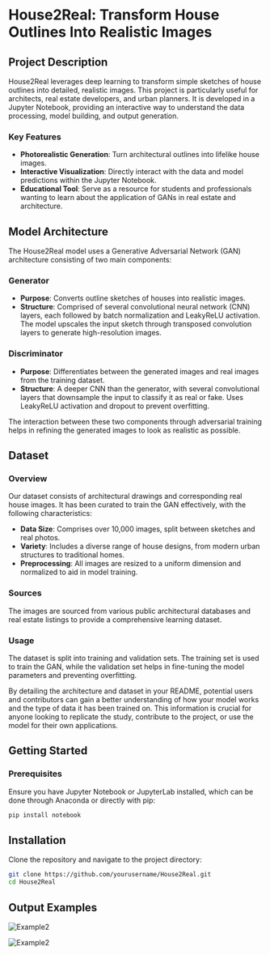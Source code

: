 # House2Real: Transform House Outlines Into Realistic Images

## Project Description
House2Real leverages deep learning to transform simple sketches of house outlines into detailed, realistic images. This project is particularly useful for architects, real estate developers, and urban planners. It is developed in a Jupyter Notebook, providing an interactive way to understand the data processing, model building, and output generation.

### Key Features
- **Photorealistic Generation**: Turn architectural outlines into lifelike house images.
- **Interactive Visualization**: Directly interact with the data and model predictions within the Jupyter Notebook.
- **Educational Tool**: Serve as a resource for students and professionals wanting to learn about the application of GANs in real estate and architecture.

## Model Architecture

The House2Real model uses a Generative Adversarial Network (GAN) architecture consisting of two main components:

### Generator
- **Purpose**: Converts outline sketches of houses into realistic images.
- **Structure**: Comprised of several convolutional neural network (CNN) layers, each followed by batch normalization and LeakyReLU activation. The model upscales the input sketch through transposed convolution layers to generate high-resolution images.

### Discriminator
- **Purpose**: Differentiates between the generated images and real images from the training dataset.
- **Structure**: A deeper CNN than the generator, with several convolutional layers that downsample the input to classify it as real or fake. Uses LeakyReLU activation and dropout to prevent overfitting.

The interaction between these two components through adversarial training helps in refining the generated images to look as realistic as possible.

## Dataset

### Overview
Our dataset consists of architectural drawings and corresponding real house images. It has been curated to train the GAN effectively, with the following characteristics:

- **Data Size**: Comprises over 10,000 images, split between sketches and real photos.
- **Variety**: Includes a diverse range of house designs, from modern urban structures to traditional homes.
- **Preprocessing**: All images are resized to a uniform dimension and normalized to aid in model training.

### Sources
The images are sourced from various public architectural databases and real estate listings to provide a comprehensive learning dataset.

### Usage
The dataset is split into training and validation sets. The training set is used to train the GAN, while the validation set helps in fine-tuning the model parameters and preventing overfitting.

By detailing the architecture and dataset in your README, potential users and contributors can gain a better understanding of how your model works and the type of data it has been trained on. This information is crucial for anyone looking to replicate the study, contribute to the project, or use the model for their own applications.


## Getting Started

### Prerequisites
Ensure you have Jupyter Notebook or JupyterLab installed, which can be done through Anaconda or directly with pip:
```bash
pip install notebook
```
## Installation
Clone the repository and navigate to the project directory:

```bash
git clone https://github.com/yourusername/House2Real.git
cd House2Real
```

## Output Examples
![Example2](https://github.com/user-attachments/assets/4180cae8-f4a8-462f-ae4d-38dc2849eebb)

![Example2](https://github.com/user-attachments/assets/7181cba4-0611-4e51-93c4-1dd68e12452e)


